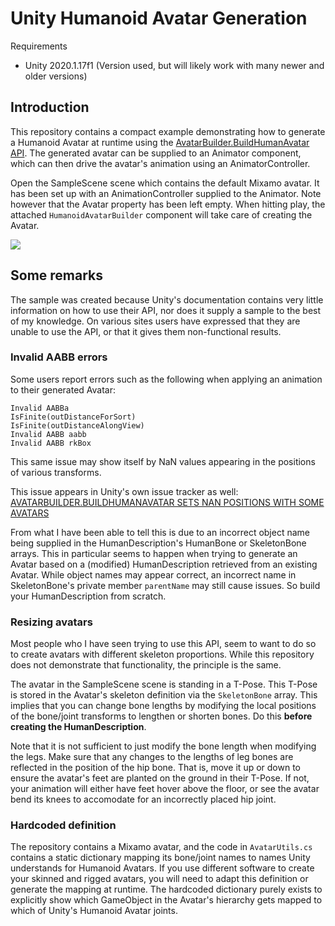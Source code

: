 # Unity Humanoid Avatar Generation

Requirements

- Unity 2020.1.17f1 (Version used, but will likely work with many newer and older versions)

## Introduction

This repository contains a compact example demonstrating how to generate a Humanoid Avatar at runtime using the [AvatarBuilder.BuildHumanAvatar API](https://docs.unity3d.com/ScriptReference/AvatarBuilder.BuildHumanAvatar.html). The generated avatar can be supplied to an Animator component, which can then drive the avatar's animation using an AnimatorController. 

Open the SampleScene scene which contains the default Mixamo avatar. It has been set up with an AnimationController supplied to the Animator. Note however that the Avatar property has been left empty. When hitting play, the attached `HumanoidAvatarBuilder` component will take care of creating the Avatar. 

![](Doc/sampleavatarinspector.png)

## Some remarks

The sample was created because Unity's documentation contains very little information on how to use their API, nor does it supply a sample to the best of my knowledge. On various sites users have expressed that they are unable to use the API, or that it gives them non-functional results. 

### Invalid AABB errors

Some users report errors such as the following when applying an animation to their generated Avatar:

```
Invalid AABBa
IsFinite(outDistanceForSort)
IsFinite(outDistanceAlongView)
Invalid AABB aabb
Invalid AABB rkBox
```

This same issue may show itself by NaN values appearing in the positions of various transforms. 

This issue appears in Unity's own issue tracker as well: [AVATARBUILDER.BUILDHUMANAVATAR SETS NAN POSITIONS WITH SOME AVATARS](https://issuetracker.unity3d.com/issues/avatarbuilder-dot-buildhumanavatar-sets-nan-positions-with-some-avatars)

From what I have been able to tell this is due to an incorrect object name being supplied in the HumanDescription's HumanBone or SkeletonBone arrays. This in particular seems to happen when trying to generate an Avatar based on a (modified) HumanDescription retrieved from an existing Avatar. While object names may appear correct, an incorrect name in SkeletonBone's private member `parentName` may still cause issues. So build your HumanDescription from scratch. 

### Resizing avatars

Most people who I have seen trying to use this API, seem to want to do so to create avatars with different skeleton proportions. While this repository does not demonstrate that functionality, the principle is the same. 

The avatar in the SampleScene scene is standing in a T-Pose. This T-Pose is stored in the Avatar's skeleton definition via the `SkeletonBone` array. This implies that you can change bone lengths by modifying the local positions of the bone/joint transforms to lengthen or shorten bones. Do this **before creating the HumanDescription**. 

Note that it is not sufficient to just modify the bone length when modifying the legs. Make sure that any changes to the lengths of leg bones are reflected in the position of the hip bone. That is, move it up or down to ensure the avatar's feet are planted on the ground in their T-Pose. If not, your animation will either have feet hover above the floor, or see the avatar bend its knees to accomodate for an incorrectly placed hip joint. 

### Hardcoded definition

The repository contains a Mixamo avatar, and the code in `AvatarUtils.cs` contains a static dictionary mapping its bone/joint names to names Unity understands for Humanoid Avatars. If you use different software to create your skinned and rigged avatars, you will need to adapt this definition or generate the mapping at runtime. The hardcoded dictionary purely exists to explicitly show which GameObject in the Avatar's hierarchy gets mapped to which of Unity's Humanoid Avatar joints. 
